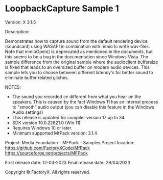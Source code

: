 # LoopbackCapture Sample 1

Version: X 3.1.5

Description:

  Demonstrates how to capture sound from the default rendering device (soundcard)
  using WASAPI in combination with mmio to write wav-files.
  Note that mmioOpen() is deprecated as mentioned in the documents, 
  but this seems to be a bug in the documentation since Windows Vista.
  The sample difference from the original sample where the audioclient buffersize is fixed that leads to an oversized buffer on modern audio devices.
  This sample lets you to choose between different latency's for better sound to eliminate buffer related gliches.

NOTES:
 - The sound you recorded cn different from what you hear on the speakers.
   This is caused by the fact Windows 11 has an internal process to "smooth" audio output (you can disable this feature in the Windows Audio settings)
 - This release is updated for compiler version 17 up to 34.
 - SDK version 10.0.22621.0 (Win 11)
 - Requires Windows 10 or later.
 - Minimum supported MfPack version: 3.1.4

Project: Media Foundation - MFPack - Samples
Project location: https://github.com/FactoryXCode/MfPack
                  https://sourceforge.net/projects/MFPack

First release date: 12-03-2023
Final release date: 29/04/2023

Copyright © FactoryX. All rights reserved.